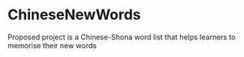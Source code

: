 # ChineseNewWords
Proposed project is a Chinese-Shona word list that helps learners to memorise their new words

